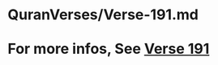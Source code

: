 # QuranVerses/Verse-191.md <br><br>For more infos, See [Verse 191](https://www.quranbookk.com/quran/search?q=191)